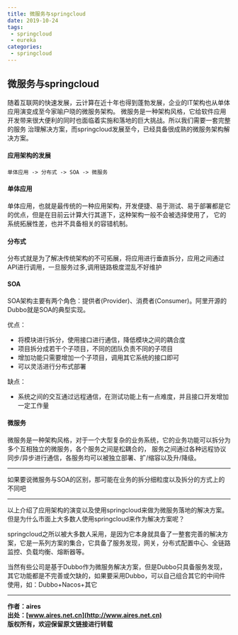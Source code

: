 ```yaml
---
title: 微服务与springcloud
date: 2019-10-24
tags:
 - springcloud 
 - eureka
categories: 
 - springcloud
---
```


## 微服务与springcloud
随着互联网的快速发展，云计算在近十年也得到蓬勃发展，企业的IT架构也从单体应用演变成至今家喻户晓的微服务架构。
微服务是一种架构风格，它给软件应用开发带来很大便利的同时也面临着实施和落地的巨大挑战。所以我们需要一套完整的服务
治理解决方案，而springcloud发展至今，已经具备很成熟的微服务架构解决方案。


#### 应用架构的发展
```text
单体应用 -> 分布式 -> SOA -> 微服务
```

#### 单体应用
单体应用，也就是最传统的一种应用架构，开发便捷、易于测试、易于部署都是它的优点，但是在目前云计算大行其道下，这种架构一般不会被选择使用了，
它的系统拓展性差，也并不具备相关的容错机制。

#### 分布式
分布式就是为了解决传统架构的不可拓展，将应用进行垂直拆分，应用之间通过API进行调用，一旦服务过多,调用链路极度混乱不好维护

#### SOA
SOA架构主要有两个角色：提供者(Provider)、消费者(Consumer)。阿里开源的Dubbo就是SOA的典型实现。

优点：
- 将模块进行拆分，使用接口进行通信，降低模块之间的耦合度
- 项目拆分成若干个子项目，不同的团队负责不同的子项目
- 增加功能只需要增加一个子项目，调用其它系统的接口即可
- 可以灵活进行分布式部署

缺点：
- 系统之间的交互通过远程通信，在测试功能上有一点难度，并且接口开发增加一定工作量

#### 微服务
微服务是一种架构风格，对于一个大型复杂的业务系统，它的业务功能可以拆分为多个互相独立的微服务，各个服务之间是松耦合的，
服务之间通过各种远程协议同步/异步进行通信，各服务均可以被独立部署、扩/缩容以及升/降级。


---
如果要说微服务与SOA的区别，那可能在业务的拆分细粒度以及拆分的方式上的不同吧

---
以上介绍了应用架构的演变以及使用springcloud来做为微服务落地的解决方案。但是为什么市面上大多数人使用springcloud来作为解决方案呢？

springcloud之所以被大多数人采用，是因为它本身就具备了一整套完善的解决方案，它是一系列方案的集合，它具备了服务发现，网关，分布式配置中心、全链路监控、负载均衡、熔断器等。

当然有些公司是基于Dubbo作为微服务解决方案，但是Dubbo只具备服务发现，其它功能都是不完善或欠缺的，如果要采用Dubbo，可以自己组合其它的中间件使用，如：Dubbo+Nacos+其它

---
**作者：aires**  
**出处：[www.aires.net.cn](http://www.aires.net.cn)**   
**版权所有，欢迎保留原文链接进行转载** 

